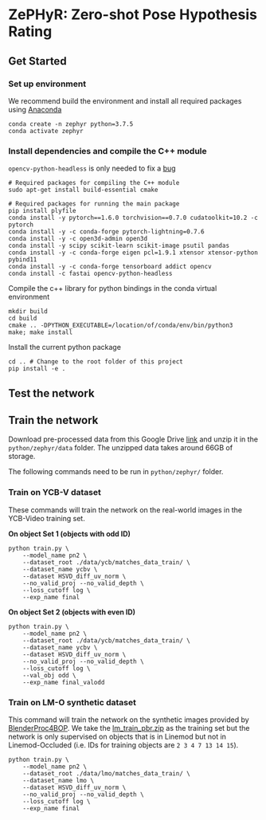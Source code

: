 # ZePHyR: Zero-shot Pose Hypothesis Rating

## Get Started

### Set up environment

We recommend build the environment and install all required packages using [Anaconda](https://www.anaconda.com/products/individual)

```
conda create -n zephyr python=3.7.5
conda activate zephyr
```

### Install dependencies and compile the C++ module

`opencv-python-headless` is only needed to fix a [bug](https://github.com/opencv/opencv/issues/5150)
```
# Required packages for compiling the C++ module
sudo apt-get install build-essential cmake

# Required packages for running the main package
pip install plyfile
conda install -y pytorch==1.6.0 torchvision==0.7.0 cudatoolkit=10.2 -c pytorch
conda install -y -c conda-forge pytorch-lightning=0.7.6 
conda install -y -c open3d-admin open3d
conda install -y scipy scikit-learn scikit-image psutil pandas
conda install -y -c conda-forge eigen pcl=1.9.1 xtensor xtensor-python pybind11
conda install -y -c conda-forge tensorboard addict opencv
conda install -c fastai opencv-python-headless
```

Compile the c++ library for python bindings in the conda virtual environment

```
mkdir build
cd build
cmake .. -DPYTHON_EXECUTABLE=/location/of/conda/env/bin/python3
make; make install
```

Install the current python package

```
cd .. # Change to the root folder of this project
pip install -e .
```

## Test the network

## Train the network

Download pre-processed data from this Google Drive [link](https://drive.google.com/file/d/1BolVjGJGZIyJ1kW-8PQx2dTjWgWXfkmi/view?usp=sharing) and unzip it in the `python/zephyr/data` folder. The unzipped data takes around 66GB of storage. 

The following commands need to be run in `python/zephyr/` folder. 

### Train on YCB-V dataset

These commands will train the network on the real-world images in the YCB-Video training set. 

**On object Set 1 (objects with odd ID)**
```
python train.py \
    --model_name pn2 \
    --dataset_root ./data/ycb/matches_data_train/ \
    --dataset_name ycbv \
    --dataset HSVD_diff_uv_norm \
    --no_valid_proj --no_valid_depth \
    --loss_cutoff log \
    --exp_name final
```

**On object Set 2 (objects with even ID)**
```
python train.py \
    --model_name pn2 \
    --dataset_root ./data/ycb/matches_data_train/ \
    --dataset_name ycbv \
    --dataset HSVD_diff_uv_norm \
    --no_valid_proj --no_valid_depth \
    --loss_cutoff log \
    --val_obj odd \
    --exp_name final_valodd
```

### Train on LM-O synthetic dataset

This command will train the network on the synthetic images provided by [BlenderProc4BOP](https://github.com/DLR-RM/BlenderProc/blob/main/README_BlenderProc4BOP.md). We take the [lm_train_pbr.zip](http://ptak.felk.cvut.cz/6DB/public/bop_datasets/lm_train_pbr.zip) as the training set but the network is only supervised on objects that is in Linemod but not in Linemod-Occluded (i.e. IDs for training objects are `2 3 4 7 13 14 15`). 

```
python train.py \
    --model_name pn2 \
    --dataset_root ./data/lmo/matches_data_train/ \
    --dataset_name lmo \
    --dataset HSVD_diff_uv_norm \
    --no_valid_proj --no_valid_depth \
    --loss_cutoff log \
    --exp_name final
```


